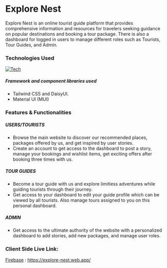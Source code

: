 # Explore Nest

Explore Nest is an online tourist guide platform that provides comprehensive information and resources for travelers seeking guidance on popular destinations and booking a tour package. There is also a dashboard for logged in users to manage different roles such as Tourists, Tour Guides, and Admin.

### Technologies Used

[![Tech](https://skillicons.dev/icons?i=js,html,css,react,vite,tailwind,materialui,firebase,nodejs,express,mongodb&theme=dark)](https://skillicons.dev)

##### Framework and component libraries used

- Tailwind CSS and DaisyUI.
- Material UI (MUI)

### Features & Functionalities

##### USERS/TOURISTS

- Browse the main website to discover our recommended places, packages offered by us, and get inspired by user stories.
- Create an account to get access to the dashboard to post a story, manage your bookings and wishlist items, get exciting offers after booking three times with us.

##### TOUR GUIDES

- Become a tour guide with us and explore limitless adventures while guiding tourists through their journey.
- Get access to your dashboard to edit your guide profile which can be viewed by all tourists. Also manage tours assigned to you on this personal dashboard.

##### ADMIN

- Get access to the ultimate authority of the website with a personalized dashboard to add stories, add new packages, and manage user roles.

### Client Side Live Link:

[Firebase](https://explore-nest.web.app/) : https://explore-nest.web.app/
